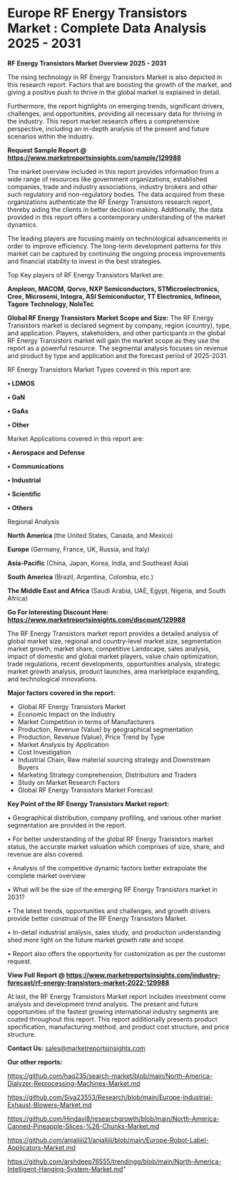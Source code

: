 # Europe RF Energy Transistors Market : Complete Data Analysis 2025 - 2031

<Strong> RF Energy Transistors Market Overview 2025 - 2031</strong>

The rising technology in RF Energy Transistors Market is also depicted in this research report. Factors that are boosting the growth of the market, and giving a positive push to thrive in the global market is explained in detail.

Furthermore, the report highlights on emerging trends, significant drivers, challenges, and opportunities, providing all necessary data for thriving in the industry. This report market research offers a comprehensive perspective, including an in-depth analysis of the present and future scenarios within the industry.

<strong>Request Sample Report @ <a href=https://www.marketreportsinsights.com/sample/129988>https://www.marketreportsinsights.com/sample/129988</a></strong>

The market overview included in this report provides information from a wide range of resources like government organizations, established companies, trade and industry associations, industry brokers and other such regulatory and non-regulatory bodies. The data acquired from these organizations authenticate the RF Energy Transistors research report, thereby aiding the clients in better decision making. Additionally, the data provided in this report offers a contemporary understanding of the market dynamics.

The leading players are focusing mainly on technological advancements in order to improve efficiency. The long-term development patterns for this market can be captured by continuing the ongoing process improvements and financial stability to invest in the best strategies.

Top Key players of RF Energy Transistors Market are:

<strong>Ampleon, MACOM, Qorvo, NXP Semiconductors, STMicroelectronics, Cree, Microsemi, Integra, ASI Semiconductor, TT Electronics, Infineon, Tagore Technology, NoleTec</strong>

<strong><b>Global RF Energy Transistors Market Scope and Size:</b></strong>
The RF Energy Transistors market is declared segment by company, region (country), type, and application. Players, stakeholders, and other participants in the global RF Energy Transistors market will gain the market scope as they use the report as a powerful resource. The segmental analysis focuses on revenue and product by type and application and the forecast period of 2025-2031.

RF Energy Transistors Market Types covered in this report are:

<strong>• LDMOS

• GaN

• GaAs

• Other</strong>

Market Applications covered in this report are:

<strong>• Aerospace and Defense

• Communications

• Industrial

• Scientific

• Others</strong> 

Regional Analysis

<strong>North America</strong> (the United States, Canada, and Mexico)

<strong>Europe</strong> (Germany, France, UK, Russia, and Italy)

<strong>Asia-Pacific</strong> (China, Japan, Korea, India, and Southeast Asia)

<strong>South America</strong> (Brazil, Argentina, Colombia, etc.)

<strong>The Middle East and Africa</strong> (Saudi Arabia, UAE, Egypt, Nigeria, and South Africa)

<strong>Go For Interesting Discount Here: <a href=https://www.marketreportsinsights.com/discount/129988>https://www.marketreportsinsights.com/discount/129988</a></strong>

The RF Energy Transistors market report provides a detailed analysis of global market size, regional and country-level market size, segmentation market growth, market share, competitive Landscape, sales analysis, impact of domestic and global market players, value chain optimization, trade regulations, recent developments, opportunities analysis, strategic market growth analysis, product launches, area marketplace expanding, and technological innovations.

<strong><b>Major factors covered in the report:</b></strong>
<ul>
  <li>Global RF Energy Transistors Market </li>
  <li>Economic Impact on the Industry</li>
  <li>Market Competition in terms of Manufacturers</li>
  <li>Production, Revenue (Value) by geographical segmentation</li>
  <li>Production, Revenue (Value), Price Trend by Type</li>
  <li>Market Analysis by Application</li>
  <li>Cost Investigation</li>
  <li>Industrial Chain, Raw material sourcing strategy and Downstream Buyers</li>
  <li>Marketing Strategy comprehension, Distributors and Traders</li>
  <li>Study on Market Research Factors</li>
  <li>Global RF Energy Transistors Market Forecast</li>
</ul>

<strong><b>Key Point of the RF Energy Transistors Market report:</b></strong>

• Geographical distribution, company profiling, and various other market segmentation are provided in the report.

• For better understanding of the global RF Energy Transistors market status, the accurate market valuation which comprises of size, share, and revenue are also covered.

• Analysis of the competitive dynamic factors better extrapolate the complete market overview

• What will be the size of the emerging RF Energy Transistors market in 2031?

• The latest trends, opportunities and challenges, and growth drivers provide better construal of the RF Energy Transistors Market.

• In-detail industrial analysis, sales study, and production understanding shed more light on the future market growth rate and scope.

• Report also offers the opportunity for customization as per the customer request.

<strong><b>View Full Report @ <a href=https://www.marketreportsinsights.com/industry-forecast/rf-energy-transistors-market-2022-129988>https://www.marketreportsinsights.com/industry-forecast/rf-energy-transistors-market-2022-129988</a></b></strong>


At last, the RF Energy Transistors Market report includes investment come analysis and development trend analysis. The present and future opportunities of the fastest growing international industry segments are coated throughout this report. This report additionally presents product specification, manufacturing method, and product cost structure, and price structure.

<strong>Contact Us:</strong>
sales@marketreportsinsights.com

<strong>Our other reports:</strong>

<a href=https://github.com/haq235/search-market/blob/main/North-America-Dialyzer-Reprocessing-Machines-Market.md>https://github.com/haq235/search-market/blob/main/North-America-Dialyzer-Reprocessing-Machines-Market.md</a>

<a href=https://github.com/Siya23553/Research/blob/main/Europe-Industrial-Exhaust-Blowers-Market.md>https://github.com/Siya23553/Research/blob/main/Europe-Industrial-Exhaust-Blowers-Market.md</a>

<a href=https://github.com/Hindavi8/researchgrowth/blob/main/North-America-Canned-Pineapple-Slices-%26-Chunks-Market.md>https://github.com/Hindavi8/researchgrowth/blob/main/North-America-Canned-Pineapple-Slices-%26-Chunks-Market.md</a>

<a href=https://github.com/anjaliiii21/anjaliiii/blob/main/Europe-Robot-Label-Applicators-Market.md>https://github.com/anjaliiii21/anjaliiii/blob/main/Europe-Robot-Label-Applicators-Market.md</a>

<a href=https://github.com/arshdeep76555/trendingg/blob/main/North-America-Intelligent-Hanging-System-Market.md>https://github.com/arshdeep76555/trendingg/blob/main/North-America-Intelligent-Hanging-System-Market.md</a>"
